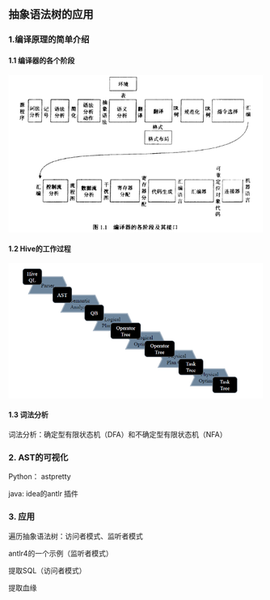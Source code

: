 ## 抽象语法树的应用

### 1.编译原理的简单介绍
#### 1.1 编译器的各个阶段
![image](img/编译器的各阶段及其接口.png)

#### 1.2 Hive的工作过程
![image](img/Hive编译过程.png)

#### 1.3 词法分析
词法分析：确定型有限状态机（DFA）和不确定型有限状态机（NFA）


### 2. AST的可视化
Python： astpretty

java: idea的antlr 插件


### 3. 应用
遍历抽象语法树：访问者模式、监听者模式

antlr4的一个示例（监听者模式）

提取SQL（访问者模式）

提取血缘


